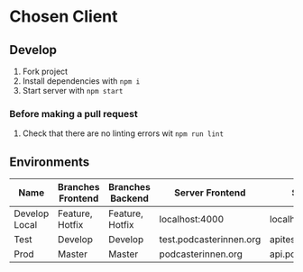 # Chosen Client

## Develop

1. Fork project
2. Install dependencies with `npm i`
3. Start server with `npm start`

### Before making a pull request

1. Check that there are no linting errors wit `npm run lint`

## Environments

| Name          | Branches Frontend        | Branches Backend        | Server Frontend            | Server Backend             | Database |
| ------------- | ------------------------ | ----------------------- | -------------------------- | -------------------------- | -------- |
| Develop Local | Feature, Hotfix          | Feature, Hotfix         | localhost:4000             | localhost:3000             | local    |
| Test          | Develop                  | Develop                 | test.podcasterinnen.org    | apitest.podcasterinnen.org | test     |
| Prod          | Master                   | Master                  | podcasterinnen.org         | api.podcasterinnen.org     | prod     |
